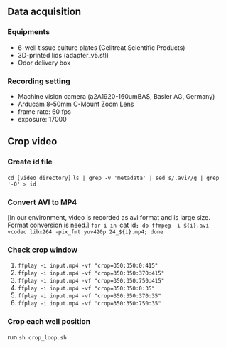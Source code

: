 ## Data acquisition
### Equipments
- 6-well tissue culture plates (Celltreat Scientific Products)
- 3D-printed lids (adapter_v5.stl)
- Odor delivery box


### Recording setting
- Machine vision camera (a2A1920-160umBAS, Basler AG, Germany)
- Arducam 8-50mm C-Mount Zoom Lens
- frame rate: 60 fps
- exposure: 17000


## Crop video
### Create id file
`cd [video directory]`
`ls | grep -v 'metadata' | sed s/.avi//g | grep '-0' > id`

### Convert AVI to MP4
[In our environment, video is recorded as avi format and is large size. Format conversion is need.]
`for i in `cat id`; do ffmpeg -i ${i}.avi -vcodec libx264 -pix_fmt yuv420p 24_${i}.mp4; done`

### Check crop window

1. `ffplay -i input.mp4 -vf "crop=350:350:0:415"`
1. `ffplay -i input.mp4 -vf "crop=350:350:370:415"`
1. `ffplay -i input.mp4 -vf "crop=350:350:750:415"`
1. `ffplay -i input.mp4 -vf "crop=350:350:0:35"`
1. `ffplay -i input.mp4 -vf "crop=350:350:370:35"`
1. `ffplay -i input.mp4 -vf "crop=350:350:750:35"`

### Crop each well position
run `sh crop_loop.sh`

